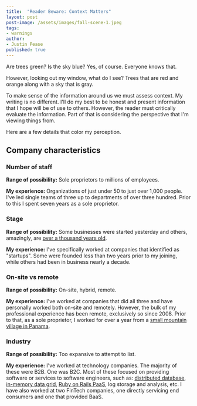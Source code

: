 ```yaml
---
title:  "Reader Beware: Context Matters"
layout: post
post-image: /assets/images/fall-scene-1.jpeg
tags:
- warnings
author: 
- Justin Pease
published: true
---
```


Are trees green? Is the sky blue? Yes, of course. Everyone knows that.

However, looking out my window, what do I see? Trees that are red and orange
along with a sky that is gray.

To make sense of the information around us we must assess context. My writing
is no different. I'll do my best to be honest and present information that I
hope will be of use to others. However, the reader must critically evaluate the
information. Part of that is considering the perspective that I'm viewing things
from.

Here are a few details that color my perception.

## Company characteristics

### Number of staff

**Range of possibility:** Sole proprietors to millions of employees.

**My experience:** Organizations of just under 50 to just over 1,000 people. I've
led single teams of three up to departments of over three hundred. Prior to
this I spent seven years as a sole proprietor.

### Stage

**Range of possibility:** Some businesses were started yesterday and others,
amazingly, are [over a thousand years old](https://en.wikipedia.org/wiki/Kongō_Gumi).

**My experience:** I've specifically worked at companies that identified as
"startups". Some were founded less than two years prior to my joining, while
others had been in business nearly a decade.

### On-site vs remote

**Range of possibility:** On-site, hybrid, remote.

**My experience:** I've worked at companies that did all three and have
personally worked both on-site and remotely. However, the bulk of my
professional experience has been remote, exclusively so since 2008. Prior to
that, as a sole proprietor, I worked for over a year from a
[small mountain village in Panama](https://en.wikipedia.org/wiki/Cerro_Punta,_Chiriquí).

### Industry

**Range of possibility:** Too expansive to attempt to list.

**My experience:** I've worked at technology companies. The majority of these
were B2B. One was B2C. Most of these focused on providing software or services
to software engineers, such as: [distributed database](https://riak.com),
[in-memory data grid](https://hazelcast.com),
[Ruby on Rails PaaS](https://www.engineyard.com), log storage and analysis,
etc. I have also worked at two FinTech companies, one directly servicing end
consumers and one that provided BaaS.
